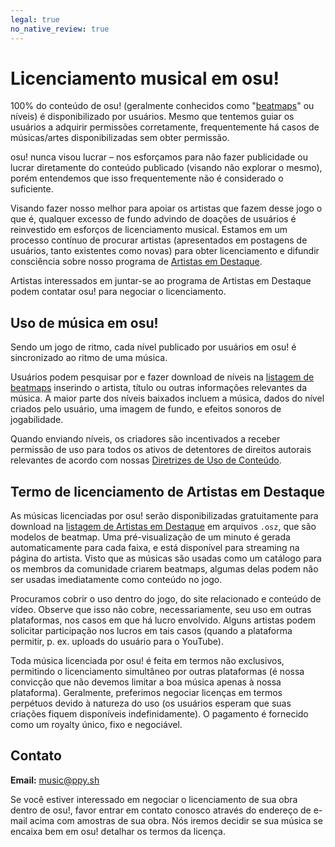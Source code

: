 ```yaml
---
legal: true
no_native_review: true
---
```


# Licenciamento musical em osu!

100% do conteúdo de osu! (geralmente conhecidos como "[beatmaps](/wiki/Beatmap)" ou níveis) é disponibilizado por usuários. Mesmo que tentemos guiar os usuários a adquirir permissões corretamente, frequentemente há casos de músicas/artes disponibilizadas sem obter permissão.

osu! nunca visou lucrar – nos esforçamos para não fazer publicidade ou lucrar diretamente do conteúdo publicado (visando não explorar o mesmo), porém entendemos que isso frequentemente não é considerado o suficiente.

Visando fazer nosso melhor para apoiar os artistas que fazem desse jogo o que é, qualquer excesso de fundo advindo de doações de usuários é reinvestido em esforços de licenciamento musical. Estamos em um processo contínuo de procurar artistas (apresentados em postagens de usuários, tanto existentes como novas) para obter licenciamento e difundir consciência sobre nosso programa de [Artistas em Destaque](/wiki/People/Featured_Artists).

Artistas interessados em juntar-se ao programa de Artistas em Destaque podem contatar osu! para negociar o licenciamento.

## Uso de música em osu!

Sendo um jogo de ritmo, cada nível publicado por usuários em osu! é sincronizado ao ritmo de uma música.

Usuários podem pesquisar por e fazer download de níveis na [listagem de beatmaps](https://osu.ppy.sh/beatmapsets) inserindo o artista, título ou outras informações relevantes da música. A maior parte dos níveis baixados incluem a música, dados do nível criados pelo usuário, uma imagem de fundo, e efeitos sonoros de jogabilidade.

Quando enviando níveis, os criadores são incentivados a receber permissão de uso para todos os ativos de detentores de direitos autorais relevantes de acordo com nossas [Diretrizes de Uso de Conteúdo](/wiki/Rules/Content_Usage_Guidelines).

## Termo de licenciamento de Artistas em Destaque

As músicas licenciadas por osu! serão disponibilizadas gratuitamente para download na [listagem de Artistas em Destaque](https://osu.ppy.sh/beatmaps/artists) em arquivos `.osz`, que são modelos de beatmap. Uma pré-visualização de um minuto é gerada automaticamente para cada faixa, e está disponível para streaming na página do artista. Visto que as músicas são usadas como um catálogo para os membros da comunidade criarem beatmaps, algumas delas podem não ser usadas imediatamente como conteúdo no jogo.

Procuramos cobrir o uso dentro do jogo, do site relacionado e conteúdo de vídeo. Observe que isso não cobre, necessariamente, seu uso em outras plataformas, nos casos em que há lucro envolvido. Alguns artistas podem solicitar participação nos lucros em tais casos (quando a plataforma permitir, p. ex. uploads do usuário para o YouTube).

Toda música licenciada por osu! é feita em termos não exclusivos, permitindo o licenciamento simultâneo por outras plataformas (é nossa convicção que não devemos limitar a boa música apenas à nossa plataforma). Geralmente, preferimos negociar licenças em termos perpétuos devido à natureza do uso (os usuários esperam que suas criações fiquem disponíveis indefinidamente). O pagamento é fornecido como um royalty único, fixo e negociável.

## Contato

**Email:** [music@ppy.sh](mailto:music@ppy.sh)

Se você estiver interessado em negociar o licenciamento de sua obra dentro de osu!, favor entrar em contato conosco através do endereço de e-mail acima com amostras de sua obra. Nós iremos decidir se sua música se encaixa bem em osu! detalhar os termos da licença.

